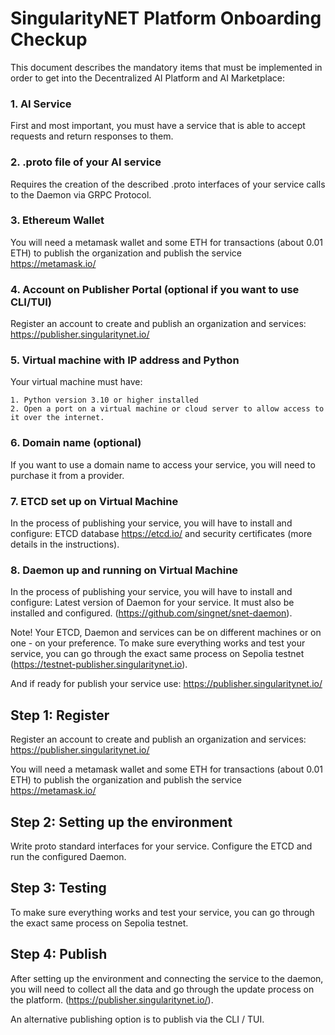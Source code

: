 # SingularityNET Platform Onboarding Checkup

This document describes the mandatory items that must be implemented in order to get into the Decentralized AI Platform and AI Marketplace:

### 1. AI Service

First and most important, you must have a service that is able to accept requests and return responses to them.

### 2. .proto file of your AI service

Requires the creation of the described .proto interfaces of your service calls to the Daemon via GRPC Protocol.

### 3. Ethereum Wallet

You will need a metamask wallet and some ETH for transactions (about 0.01 ETH) to publish the organization and publish the service
https://metamask.io/

### 4. Account on Publisher Portal (optional if you want to use CLI/TUI)

Register an account to create and publish an organization and services: https://publisher.singularitynet.io/

### 5. Virtual machine with IP address and Python

Your virtual machine must have:

    1. Python version 3.10 or higher installed
    2. Open a port on a virtual machine or cloud server to allow access to it over the internet.

### 6. Domain name (optional)

If you want to use a domain name to access your service, you will need to purchase it from a provider.

### 7. ETCD set up on Virtual Machine

In the process of publishing your service, you will have to install and configure:
ETCD database https://etcd.io/ and security certificates (more details in the instructions).

### 8. Daemon up and running on Virtual Machine

In the process of publishing your service, you will have to install and configure:
Latest version of Daemon for your service. It must also be installed and configured. (https://github.com/singnet/snet-daemon).

Note! Your ETCD, Daemon and services can be on different machines or on one - on your preference.
To make sure everything works and test your service, you can go through the exact same process on Sepolia testnet (https://testnet-publisher.singularitynet.io).

And if ready for publish your service use: https://publisher.singularitynet.io/





## Step 1: Register

Register an account to create and publish an organization and services: https://publisher.singularitynet.io/

You will need a metamask wallet and some ETH for transactions (about 0.01 ETH) to publish the organization and publish the service 
https://metamask.io/

## Step 2: Setting up the environment

Write proto standard interfaces for your service. Configure the ETCD and run the configured Daemon.

## Step 3: Testing


To make sure everything works and test your service, you can go through the exact same process on Sepolia testnet.


## Step 4: Publish

After setting up the environment and connecting the service to the daemon, you will need to collect all the data and go through the update process on the platform. (https://publisher.singularitynet.io/).

An alternative publishing option is to publish via the CLI / TUI.

